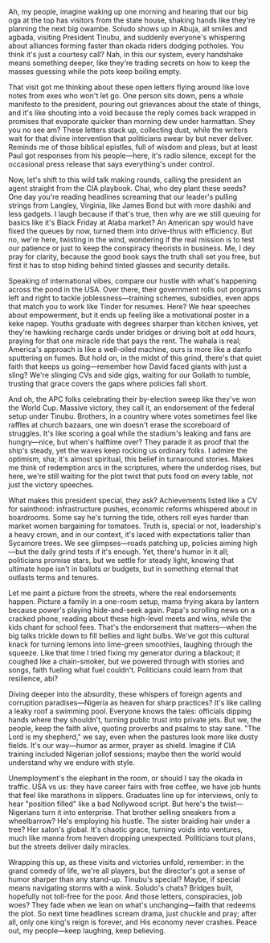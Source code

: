 Ah, my people, imagine waking up one morning and hearing that our big oga at the top has visitors from the state house, shaking hands like they're planning the next big owambe. Soludo shows up in Abuja, all smiles and agbada, visiting President Tinubu, and suddenly everyone's whispering about alliances forming faster than okada riders dodging potholes. You think it's just a courtesy call? Nah, in this our system, every handshake means something deeper, like they're trading secrets on how to keep the masses guessing while the pots keep boiling empty.

That visit got me thinking about these open letters flying around like love notes from exes who won't let go. One person sits down, pens a whole manifesto to the president, pouring out grievances about the state of things, and it's like shouting into a void because the reply comes back wrapped in promises that evaporate quicker than morning dew under harmattan. Shey you no see am? These letters stack up, collecting dust, while the writers wait for that divine intervention that politicians swear by but never deliver. Reminds me of those biblical epistles, full of wisdom and pleas, but at least Paul got responses from his people—here, it's radio silence, except for the occasional press release that says everything's under control.

Now, let's shift to this wild talk making rounds, calling the president an agent straight from the CIA playbook. Chai, who dey plant these seeds? One day you're reading headlines screaming that our leader's pulling strings from Langley, Virginia, like James Bond but with more dashiki and less gadgets. I laugh because if that's true, then why are we still queuing for basics like it's Black Friday at Alaba market? An American spy would have fixed the queues by now, turned them into drive-thrus with efficiency. But no, we're here, twisting in the wind, wondering if the real mission is to test our patience or just to keep the conspiracy theorists in business. Me, I dey pray for clarity, because the good book says the truth shall set you free, but first it has to stop hiding behind tinted glasses and security details.

Speaking of international vibes, compare our hustle with what's happening across the pond in the USA. Over there, their government rolls out programs left and right to tackle joblessness—training schemes, subsidies, even apps that match you to work like Tinder for resumes. Here? We hear speeches about empowerment, but it ends up feeling like a motivational poster in a keke napep. Youths graduate with degrees sharper than kitchen knives, yet they're hawking recharge cards under bridges or driving bolt at odd hours, praying for that one miracle ride that pays the rent. The wahala is real; America's approach is like a well-oiled machine, ours is more like a danfo sputtering on fumes. But hold on, in the midst of this grind, there's that quiet faith that keeps us going—remember how David faced giants with just a sling? We're slinging CVs and side gigs, waiting for our Goliath to tumble, trusting that grace covers the gaps where policies fall short.

And oh, the APC folks celebrating their by-election sweep like they've won the World Cup. Massive victory, they call it, an endorsement of the federal setup under Tinubu. Brothers, in a country where votes sometimes feel like raffles at church bazaars, one win doesn't erase the scoreboard of struggles. It's like scoring a goal while the stadium's leaking and fans are hungry—nice, but when's halftime over? They parade it as proof that the ship's steady, yet the waves keep rocking us ordinary folks. I admire the optimism, sha; it's almost spiritual, this belief in turnaround stories. Makes me think of redemption arcs in the scriptures, where the underdog rises, but here, we're still waiting for the plot twist that puts food on every table, not just the victory speeches.

What makes this president special, they ask? Achievements listed like a CV for sainthood: infrastructure pushes, economic reforms whispered about in boardrooms. Some say he's turning the tide, others roll eyes harder than market women bargaining for tomatoes. Truth is, special or not, leadership's a heavy crown, and in our context, it's laced with expectations taller than Sycamore trees. We see glimpses—roads patching up, policies aiming high—but the daily grind tests if it's enough. Yet, there's humor in it all; politicians promise stars, but we settle for steady light, knowing that ultimate hope isn't in ballots or budgets, but in something eternal that outlasts terms and tenures.

Let me paint a picture from the streets, where the real endorsements happen. Picture a family in a one-room setup, mama frying akara by lantern because power's playing hide-and-seek again. Papa's scrolling news on a cracked phone, reading about these high-level meets and wins, while the kids chant for school fees. That's the endorsement that matters—when the big talks trickle down to fill bellies and light bulbs. We've got this cultural knack for turning lemons into lime-green smoothies, laughing through the squeeze. Like that time I tried fixing my generator during a blackout; it coughed like a chain-smoker, but we powered through with stories and songs, faith fueling what fuel couldn't. Politicians could learn from that resilience, abi?

Diving deeper into the absurdity, these whispers of foreign agents and corruption paradises—Nigeria as heaven for sharp practices? It's like calling a leaky roof a swimming pool. Everyone knows the tales: officials dipping hands where they shouldn't, turning public trust into private jets. But we, the people, keep the faith alive, quoting proverbs and psalms to stay sane. "The Lord is my shepherd," we say, even when the pastures look more like dusty fields. It's our way—humor as armor, prayer as shield. Imagine if CIA training included Nigerian jollof sessions; maybe then the world would understand why we endure with style.

Unemployment's the elephant in the room, or should I say the okada in traffic. USA vs us: they have career fairs with free coffee, we have job hunts that feel like marathons in slippers. Graduates line up for interviews, only to hear "position filled" like a bad Nollywood script. But here's the twist—Nigerians turn it into enterprise. That brother selling sneakers from a wheelbarrow? He's employing his hustle. The sister braiding hair under a tree? Her salon's global. It's chaotic grace, turning voids into ventures, much like manna from heaven dropping unexpected. Politicians tout plans, but the streets deliver daily miracles.

Wrapping this up, as these visits and victories unfold, remember: in the grand comedy of life, we're all players, but the director's got a sense of humor sharper than any stand-up. Tinubu's special? Maybe, if special means navigating storms with a wink. Soludo's chats? Bridges built, hopefully not toll-free for the poor. And those letters, conspiracies, job woes? They fade when we lean on what's unchanging—faith that redeems the plot. So next time headlines scream drama, just chuckle and pray; after all, only one king's reign is forever, and His economy never crashes. Peace out, my people—keep laughing, keep believing.
